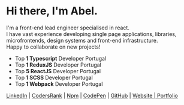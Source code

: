 # Hi there, I'm Abel.

I'm a front-end lead engineer specialised in react.<br />
I have vast experience developing single page applications, libraries,<br />
microfrontends, design systems and front-end infrastructure.<br />
Happy to collaborate on new projects!

  
- Top **1 Typescript** Developer Portugal<br/>
- Top **1 ReduxJS** Developer Portugal<br/>
- Top **5 ReactJS** Developer Portugal<br/>
- Top **1 SCSS** Developer Portugal<br/>
- Top **1 Webpack** Developer Portugal<br />

[LinkedIn](https://www.linkedin.com/in/abelflopes) | [CodersRank](https://profile.codersrank.io/user/abelflopes/) | [Npm](https://www.npmjs.com/~abelflopes) | [CodePen](https://codepen.io/abelflopes) | [GitHub](https://github.com/abelflopes) | [Website | Portfolio](https://abelflopes.github.io/)
